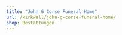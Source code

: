 ```yaml
---
title: "John G Corse Funeral Home"
url: /kirkwall/john-g-corse-funeral-home/
shop: Bestattungen
---
```


